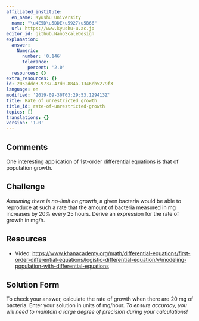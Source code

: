 ```yaml
---
affiliated_institute:
  en_name: Kyushu University
  name: "\u4E5D\u5DDE\u5927\u5B66"
  url: https://www.kyushu-u.ac.jp
editor_id: github.NanoScaleDesign
explanation:
  answer:
    Numeric:
      number: '0.146'
      tolerance:
        percent: '2.0'
  resources: {}
extra_resources: {}
id: 2052ddc3-9737-47d0-884a-1346cb5279f3
language: en
modified: '2019-09-30T03:29:53.129413Z'
title: Rate of unrestricted growth
title_id: rate-of-unrestricted-growth
topics: []
translations: {}
version: '1.0'
---
```


## Comments
One interesting application of 1st-order differential equations is that of population growth.


## Challenge
*Assuming there is no-limit on growth*, a given bacteria would be able to reproduce at such a rate that the amount of bacteria measured in mg increases by 20% every 25 hours. Derive an expression for the rate of growth in mg/h.


## Resources
- Video: https://www.khanacademy.org/math/differential-equations/first-order-differential-equations/logistic-differential-equation/v/modeling-population-with-differential-equations



## Solution Form
To check your answer, calculate the rate of growth when there are 20 mg of bacteria. Enter your solution in units of mg/hour.
*To ensure accuracy, you will need to maintain a large degree of precision during your calculations!*
